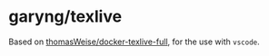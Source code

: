 # garyng/texlive

Based on [thomasWeise/docker-texlive-full](https://github.com/thomasWeise/docker-texlive-full), for the use with `vscode`.